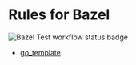 # Rules for Bazel

![Bazel Test workflow status badge](https://github.com/redcoelho/bazel/actions/workflows/bazel_test.yml/badge.svg)

* [go_template](gotemplate/README.md)